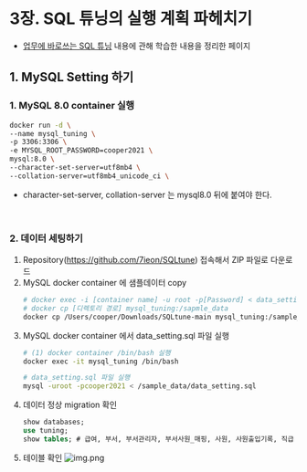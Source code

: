 # 3장. SQL 튜닝의 실행 계획 파헤치기

- [업무에 바로쓰는 SQL 튜닝](https://product.kyobobook.co.kr/detail/S000001810409) 내용에 관해 학습한 내용을 정리한 페이지

## 1. MySQL Setting 하기

### 1. MySQL 8.0 container 실행

```bash
docker run -d \
--name mysql_tuning \
-p 3306:3306 \
-e MYSQL_ROOT_PASSWORD=cooper2021 \
mysql:8.0 \
--character-set-server=utf8mb4 \ 
--collation-server=utf8mb4_unicode_ci \
```

- character-set-server, collation-server 는 mysql8.0 뒤에 붙여야 한다.

<br>

### 2. 데이터 세팅하기

1. Repository(https://github.com/7ieon/SQLtune) 접속해서 ZIP 파일로 다운로드
2. MySQL docker container 에 샘플데이터 copy
    ```bash
    # docker exec -i [container name] -u root -p[Password] < data_setting.sql
    # docker cp [디렉토리 경로] mysql_tuning:/sapmle_data
    docker cp /Users/cooper/Downloads/SQLtune-main mysql_tuning:/sample_data
    ```
3. MySQL docker container 에서 data_setting.sql 파일 실행 
    ```bash
    # (1) docker container /bin/bash 실행
    docker exec -it mysql_tuning /bin/bash
    
    # data_setting.sql 파일 실행
    mysql -uroot -pcooper2021 < /sample_data/data_setting.sql
    ```
4. 데이터 정상 migration 확인
   ```SQL
   show databases;
   use tuning;
   show tables; # 급여, 부서, 부서관리자, 부서사원_매핑, 사원, 사원출입기록, 직급
   ```
5. 테이블 확인
   ![img.png](/images/img01.png)

<br>
